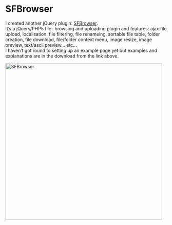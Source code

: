 <!--
  id: 338
  date: 2008-06-29
  modified: 2008-06-29
  slug: sfbrowser
  type: post
  excerpt: <p>I created another jQuery plugin: SFBrowser. It&#8217;s a jQuery/PHP5 file- browsing and uploading plugin and features: ajax file upload, localisation, file filtering, file renameing, sortable file table, folder creation, file download, file/folder context menu, image resize, image preview, text/ascii preview&#8230; etc&#8230; I haven&#8217;t got round to setting up an example page yet but examples and [&hellip;]</p>
  categories: code, JavaScript, jQuery, backend
  tags: 
  inCv: 
  inPortfolio: 
  dateFrom: 
  dateTo: 
-->

# SFBrowser

<p>I created another jQuery plugin: <a href="http://plugins.jquery.com/project/SFBrowser">SFBrowser</a>.<br />
It&#8217;s a jQuery/PHP5 file- browsing and uploading plugin and features: ajax file upload, localisation, file filtering, file renameing, sortable file table, folder creation, file download, file/folder context menu, image resize, image preview, text/ascii preview&#8230; etc&#8230;<br />
I haven&#8217;t got round to setting up an example page yet but examples and explanations are in the download from the link above.</p>
<p><img src='https://res.cloudinary.com/dn1rmdjs5/image/upload/v1566568756/rv/2008/11/sfbrowser.png' width='488' alt='SFBrowser' /></p>
